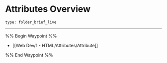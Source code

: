 # Attributes Overview
 
```ccard
type: folder_brief_live
```
 
---

%% Begin Waypoint %%
- [[Web Dev/1 - HTML/Attributes/Attribute]]

%% End Waypoint %%